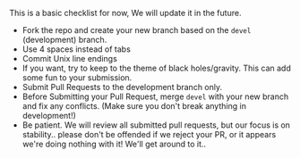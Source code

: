 This is a basic checklist for now, We will update it in the future.

* Fork the repo and create your new branch based on the `devel` (development) branch.
* Use 4 spaces instead of tabs
* Commit Unix line endings
* If you want, try to keep to the theme of black holes/gravity. This can add some fun to your submission.
* Submit Pull Requests to the development branch only.
* Before Submitting your Pull Request, merge `devel` with your new branch and fix any conflicts. (Make sure you don't break anything in development!)
* Be patient. We will review all submitted pull requests, but our focus is on stability.. please don't be offended if we reject your PR, or it appears we're doing nothing with it! We'll get around to it..
